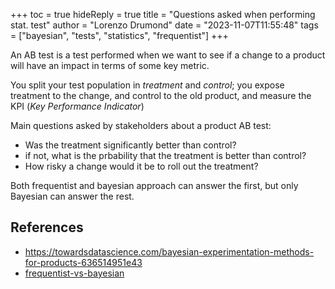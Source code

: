 +++
toc = true
hideReply = true
title = "Questions asked when performing stat. test"
author = "Lorenzo Drumond"
date = "2023-11-07T11:55:48"
tags = ["bayesian",  "tests",  "statistics",  "frequentist"]
+++


An AB test is a test performed when we want to see if
a change to a product will have an impact in terms of some key metric.

You split your test population in _treatment_ and _control_; you expose
treatment to the change, and control to the old product, and measure
the KPI (_Key Performance Indicator_)

Main questions asked by stakeholders about a product AB test:
- Was the treatment significantly better than control?
- if not, what is the prbability that the treatment is better than control?
- How risky a change would it be to roll out the treatment?

Both frequentist and bayesian approach can answer the first, but only
Bayesian can answer the rest.

## References
- https://towardsdatascience.com/bayesian-experimentation-methods-for-products-636514951e43
- [frequentist-vs-bayesian](/wiki/frequentist-vs-bayesian/)

